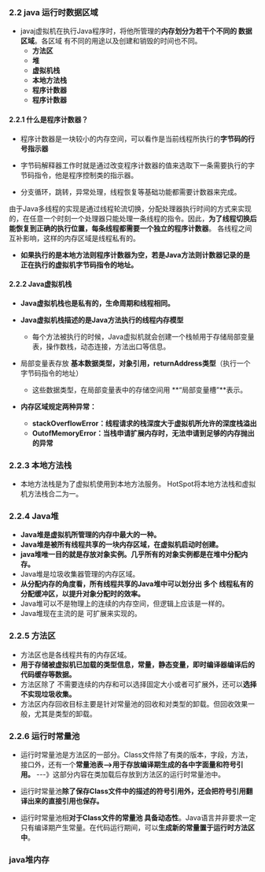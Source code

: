 ### 2.2 java 运行时数据区域

- javaj虚拟机在执行Java程序时，将他所管理的**内存划分为若干个不同的 数据区域**。各区域 有不同的用途以及创建和销毁的时间也不同。
  - **方法区**
  - **堆**
  - **虚拟机栈**
  - **本地方法栈**
  - **程序计数器**
  - **程序计数器**

#### 2.2.1 什么是程序计数器？

- 程序计数器是一块较小的内存空间，可以看作是当前线程所执行的**字节码的行号指示器**

- 字节码解释器工作时就是通过改变程序计数器的值来选取下一条需要执行的字节码指令，他是程序控制类的指示器。

- 分支循环，跳转，异常处理，线程恢复等基础功能都需要计数器来完成。

由于Java多线程的实现是通过线程轮流切换，分配处理器执行时间的方式来实现的，在任意一个时刻一个处理器只能处理一条线程的指令。因此，**为了线程切换后能恢复到正确的执行位置，每条线程都需要一个独立的程序计数器**。 各线程之间互补影响，这样的内存区域是线程私有的。

- **如果执行的是本地方法则程序计数器为空，若是Java方法则计数器记录的是正在执行的虚拟机字节码指令的地址。**

  

#### 2.2.2 Java虚拟机栈

- **Java虚拟机栈也是私有的，生命周期和线程相同。**
- **Java虚拟机栈描述的是Java方法执行的线程内存模型**
  - 每个方法被执行的时候，Java虚拟机就会创建一个栈帧用于存储局部变量表，操作数栈，动态连接，方法出口等信息。

- 局部变量表存放 **基本数据类型，对象引用，returnAddress类型**（执行一个字节码指令的地址）
  - 这些数据类型，在局部变量表中的存储空间用 **“局部变量槽”**表示。
- **内存区域规定两种异常：**
  - **stackOverflowError：线程请求的栈深度大于虚拟机所允许的深度栈溢出**
  - **OutofMemoryError：当栈申请扩展内存时，无法申请到足够的内存抛出的异常**



### 2.2.3 本地方法栈

- 本地方法栈是为了虚拟机使用到本地方法服务。 HotSpot将本地方法栈和虚拟机方法栈合二为一。

### 2.2.4 Java堆

- **Java堆是虚拟机所管理的内存中最大的一种。**
- **Java堆是被所有线程共享的一块内存区域，在虚拟机启动时创建。**
- **java堆唯一目的就是存放对象实例。几乎所有的对象实例都是在堆中分配内存。**
- Java堆是垃圾收集器管理的内存区域。
- **从分配内存的角度看，所有线程共享的Java堆中可以划分出 多个 线程私有的 分配缓冲区，以提升对象分配时的效率。**
- Java堆可以不是物理上的连续的内存空间，但逻辑上应该是一样的。
- Java堆现在主流的是 可扩展来实现的。

### 2.2.5 方法区

- 方法区也是各线程共有的内存区域。
- **用于存储被虚拟机已加载的类型信息，常量，静态变量，即时编译器编译后的代码缓存等数据。**
- 方法区除了 不需要连续的内存和可以选择固定大小或者可扩展外，还可以**选择不实现垃圾收集。**
- 方法区内存回收目标主要是针对常量池的回收和对类型的卸载。但回收效果一般，尤其是类型的卸载。

### 2.2.6 运行时常量池

- 运行时常量池是方法区的一部分。Class文件除了有类的版本，字段，方法，接口外，还有一个**常量池表-->用于存放编译期生成的各中字面量和符号引用。** ---》这部分内容在类加载后存放到方法区的运行时常量池中。
- 运行时常量池**除了保存Class文件中的描述的符号引用外，还会把符号引用翻译出来的直接引用也保存。**

- 运行时常量池相**对于Class文件的常量池 具备动态性**。Java语言并非要求一定只有编译期产生常量。在代码运行期间，可以**生成新的常量置于运行时方法区中**。

### java堆内存



